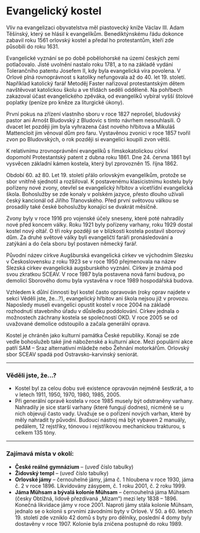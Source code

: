 # Evangelický kostel

Vliv na evangelizaci obyvatelstva měl piastovecký kníže Václav III. Adam Těšínský, který se hlásil k evangelíkům. Benediktýnskému řádu dokonce zabavil roku 1561 orlovský kostel a předal ho protestantům, kteří zde působili do roku 1631.

Evangelické vyznání se po době pobělohorské na území českých zemí potlačovalo. Jisté uvolnění nastalo roku 1781, a to na základě vydání Tolerančního patentu Josefem II, kdy byla evangelická víra povolena. V Orlové plná rovnoprávnost s katolíky nefungovala až do 40. let 19. století. Například katolický farář Metoděj Faster nařizoval protestantským dětem navštěvovat katolickou školu a ve třídách seděli odděleně. Na pohřbech zakazoval účast evangelického zpěváka, od evangelíků vybíral vyšší štolové poplatky (peníze pro kněze za liturgické úkony).

První pokus na zřízení vlastního sboru v roce 1827 neprošel, bludovský pastor ani Arnošt Bludovský z Bludovic s tímto návrhem nesouhlasili. O dvacet let později jim byla vyhrazena část nového hřbitova a Mikuláš Mattencloit jim věnoval dům pro faru. Vystavěnou zvonici v roce 1857 tvořil zvon po Bludovských, o rok později si evangelíci koupili zvon větší.

K relativnímu zrovnoprávnění evangelíků s římskokatolickou církví dopomohl Protestantský patent z dubna roku 1861. Dne 24. června 1861 byl vysvěcen základní kámen kostela, který byl zprovozněn 15. října 1862.

Období 60. až 80. Let 19. století přálo orlovským evangelíkům, protože se sbor vnitřně sjednotil a rozšiřoval. K postavenému klasicistnímu kostelu byly pořízeny nové zvony, otevřel se evangelický hřbitov a vícetřídní evangelická škola. Bohoslužby se zde konaly v polském jazyce, přesto dlouho užívali český kancionál od Jiřího Třanovského. Před první světovou válkou se prosadily také české bohoslužby konající se dvakrát měsíčně.

Zvony byly v roce 1916 pro vojenské účely sneseny, které poté nahradily nové před koncem války. Roku 1921 byly pořízeny varhany, roku 1929 dostal kostel nový oltář. O tři roky později se v blízkosti kostela postavil sborový dům. Za druhé světové války byli evangeličtí faráři pronásledování a zatýkáni a do čela sboru byl postaven německý farář.

Původní název církve Augšburská evangelická církev ve východním Slezsku v Československu z roku 1923 se v roce 1950 přejmenovala na název Slezská církev evangelická augsburského vyznání. Církev je známá pod svou zkratkou SCEAV. V roce 1987 byla postavena nová farní budova, po demolici Sborového domu byla vystavěna v roce 1989 hospodářská budova.

Vzhledem k důlní činnosti byl kostel často opravován (roky oprav najdete v sekci Věděli jste, že...?), evangelický hřbitov ani škola nejsou již v provozu. Naposledy museli evangelíci opustit kostel v roce 2004 na základě rozhodnutí stavebního úřadu v důsledku poddolování. Církev jednala o možnostech záchrany kostela se společností OKD. V roce 2005 se od uvažované demolice odstoupilo a začala generální oprava.

Kostel je chráněn jako kulturní památka České republiky. Konají se zde vedle bohoslužeb také jiné náboženské a kulturní akce. Mezi populární akce patří SAM – Sraz alternativní mládeže nebo Žehnání motorkářům. Orlovský sbor SCEAV spadá pod Ostravsko-karvinský seniorát.

---

### Věděli jste, že...?

- Kostel byl za celou dobu své existence opravován nejméně šestkrát, a to v letech 1911, 1950, 1970, 1980, 1985, 2005.
- Při generální opravě kostela v roce 1985 musely být odstraněny varhany. Nahradily je sice starší varhany (které fungují dodnes), nicméně se u nich objevují často vady. Uvažuje se o pořízení nových varhan, které by měly nahradit ty původní. Budoucí nástroj má být vybaven 2 manuály, pedálem, 12 rejstříky, tónovou i rejstříkovou mechanickou trakturou, s celkem 135 tóny.

---

### Zajímavá místa v okolí:

- **České reálné gymnázium** – (uveď číslo tabulky)
- **Židovský templ** – (uveď číslo tabulky)
- **Orlovské jámy** – černouhelné jámy, jáma č. 1 hloubena v roce 1930, jáma č. 2 v roce 1896. Likvidovány zásypem, č. 1 roku 2001, č. 2 roku 1999.
- **Jáma Mühsam a bývalá kolonie Mühsam** – černouhelná jáma Mühsam (česky Obtížná, lidově přezdívaná „Mízam“) mezi lety 1838 – 1896. Konečná likvidace jámy v roce 2001. Naproti jámy stála kolonie Mühsam, jednalo se o kolonii s prvními závodními byty v Orlové. V 50. a 60. letech 19. století zde vzniklo 42 domů s byty pro dělníky, poslední 4 domy byly dostavěny v roce 1907. Kolonie byla zničena postupně do roku 1989.
